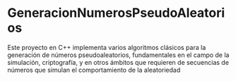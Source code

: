 # GeneracionNumerosPseudoAleatorios
Este proyecto en C++ implementa varios algoritmos clásicos para la generación de números pseudoaleatorios, fundamentales en el campo de la simulación, criptografía, y en otros ámbitos que requieren de secuencias de números que simulan el comportamiento de la aleatoriedad
